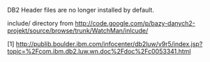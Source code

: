 DB2 Header files are no longer installed by default.

include/ directory from http://code.google.com/p/bazy-danych2-projekt/source/browse/trunk/WatchMan/inlcude/

[1] http://publib.boulder.ibm.com/infocenter/db2luw/v9r5/index.jsp?topic=%2Fcom.ibm.db2.luw.wn.doc%2Fdoc%2Fc0053341.html

